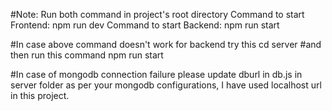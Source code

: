 #Note: Run both command in project's root directory
Command to start Frontend: npm run dev
Command to start Backend: npm run start

#In case above command doesn't work for backend try this
cd server
#and then run this command
npm run start

#In case of mongodb connection failure please update dburl in db.js in server folder as per your mongodb configurations, I have used localhost url in this project.
